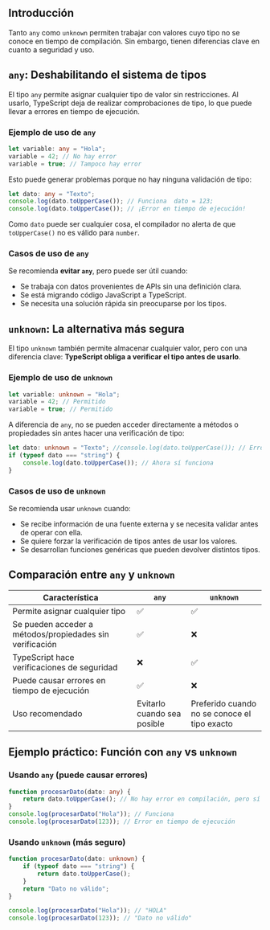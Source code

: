 ## Introducción

Tanto `any` como `unknown` permiten trabajar con valores cuyo tipo no se conoce en tiempo de compilación. Sin embargo, tienen diferencias clave en cuanto a seguridad y uso.


## `any`: Deshabilitando el sistema de tipos

El tipo `any` permite asignar cualquier tipo de valor sin restricciones. Al usarlo, TypeScript deja de realizar comprobaciones de tipo, lo que puede llevar a errores en tiempo de ejecución.


### Ejemplo de uso de `any`

```typescript
let variable: any = "Hola"; 
variable = 42; // No hay error 
variable = true; // Tampoco hay error
```

Esto puede generar problemas porque no hay ninguna validación de tipo:

```typescript
let dato: any = "Texto"; 
console.log(dato.toUpperCase()); // Funciona  dato = 123; 
console.log(dato.toUpperCase()); // ¡Error en tiempo de ejecución!
```

Como `dato` puede ser cualquier cosa, el compilador no alerta de que `toUpperCase()` no es válido para `number`.


### Casos de uso de `any`

Se recomienda **evitar `any`**, pero puede ser útil cuando:

- Se trabaja con datos provenientes de APIs sin una definición clara.
- Se está migrando código JavaScript a TypeScript.
- Se necesita una solución rápida sin preocuparse por los tipos.


## `unknown`: La alternativa más segura

El tipo `unknown` también permite almacenar cualquier valor, pero con una diferencia clave: **TypeScript obliga a verificar el tipo antes de usarlo**.


### Ejemplo de uso de `unknown`

```typescript
let variable: unknown = "Hola"; 
variable = 42; // Permitido 
variable = true; // Permitido
```

A diferencia de `any`, no se pueden acceder directamente a métodos o propiedades sin antes hacer una verificación de tipo:

```typescript
let dato: unknown = "Texto"; //console.log(dato.toUpperCase()); // Error: Object is of type 'unknown'  
if (typeof dato === "string") {  
	console.log(dato.toUpperCase()); // Ahora sí funciona 
}
```


### Casos de uso de `unknown`

Se recomienda usar `unknown` cuando:

- Se recibe información de una fuente externa y se necesita validar antes de operar con ella.
- Se quiere forzar la verificación de tipos antes de usar los valores.
- Se desarrollan funciones genéricas que pueden devolver distintos tipos.


## Comparación entre `any` y `unknown`

|Característica|`any`|`unknown`|
|---|---|---|
|Permite asignar cualquier tipo|✅|✅|
|Se pueden acceder a métodos/propiedades sin verificación|✅|❌|
|TypeScript hace verificaciones de seguridad|❌|✅|
|Puede causar errores en tiempo de ejecución|✅|❌|
|Uso recomendado|Evitarlo cuando sea posible|Preferido cuando no se conoce el tipo exacto|


## Ejemplo práctico: Función con `any` vs `unknown`


### Usando `any` (puede causar errores)

```typescript
function procesarDato(dato: any) {   
	return dato.toUpperCase(); // No hay error en compilación, pero sí en ejecución si dato no es string 
}  
console.log(procesarDato("Hola")); // Funciona 
console.log(procesarDato(123)); // Error en tiempo de ejecución
```


### Usando `unknown` (más seguro)

```typescript
function procesarDato(dato: unknown) {   
	if (typeof dato === "string") {     
		return dato.toUpperCase();   
	}   
	return "Dato no válido"; 
}  

console.log(procesarDato("Hola")); // "HOLA" 
console.log(procesarDato(123)); // "Dato no válido"
```